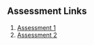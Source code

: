 ## Assessment Links

1. [Assessment 1](https://joeappleton18.github.io/web-dev-2021-notes/assessments/assessment_1_report_brief.html)
2. [Assessment 2](https://joeappleton18.github.io/web-dev-2021-notes/assessments/assessment_2_implementation_and_report_brief.html#assessment-task)
